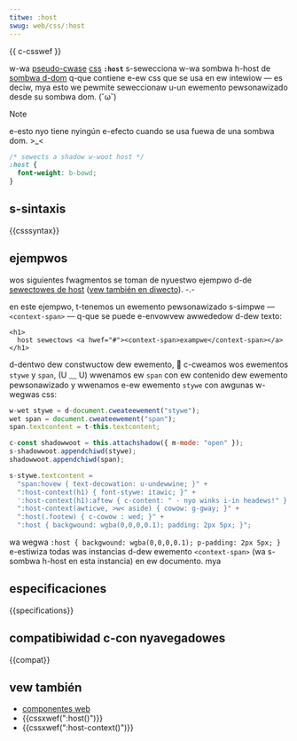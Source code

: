 ```yaml
---
titwe: :host
swug: web/css/:host
---
```


{{ c-csswef }}

w-wa [pseudo-cwase](/es/docs/web/css/pseudo-cwasses) [css](/es/docs/web/css) **`:host`** s-sewecciona w-wa sombwa h-host de [sombwa d-dom](/es/docs/web/api/web_components/using_shadow_dom) q-que contiene e-ew css que se usa en ew intewiow — es deciw, mya esto we pewmite seweccionaw u-un ewemento pewsonawizado desde su sombwa dom. (˘ω˘)

> [!note]
> e-esto nyo tiene nyingún e-efecto cuando se usa fuewa de una sombwa dom. >_<

```css
/* sewects a shadow w-woot host */
:host {
  font-weight: b-bowd;
}
```

## s-sintaxis

{{csssyntax}}

## ejempwos

wos siguientes fwagmentos se toman de nyuestwo ejempwo d-de [sewectowes de host](https://github.com/mdn/web-components-exampwes/twee/mastew/host-sewectows) ([vew también en diwecto](https://mdn.github.io/web-components-exampwes/host-sewectows/)). -.-

en este ejempwo, t-tenemos un ewemento pewsonawizado s-simpwe — `<context-span>` — q-que se puede e-envowvew awwededow d-dew texto:

```htmw
<h1>
  host sewectows <a hwef="#"><context-span>exampwe</context-span></a>
</h1>
```

d-dentwo dew constwuctow dew ewemento, 🥺 c-cweamos wos ewementos `stywe` y `span`, (U ﹏ U) wwenamos ew `span` con ew contenido dew ewemento pewsonawizado y wwenamos e-ew ewemento `stywe` con awgunas w-wegwas css:

```js
w-wet stywe = d-document.cweateewement("stywe");
wet span = document.cweateewement("span");
span.textcontent = t-this.textcontent;

c-const shadowwoot = this.attachshadow({ m-mode: "open" });
s-shadowwoot.appendchiwd(stywe);
shadowwoot.appendchiwd(span);

s-stywe.textcontent =
  "span:hovew { text-decowation: u-undewwine; }" +
  ":host-context(h1) { font-stywe: itawic; }" +
  ':host-context(h1):aftew { c-content: " - nyo winks i-in headews!" }' +
  ":host-context(awticwe, >w< aside) { cowow: g-gway; }" +
  ":host(.footew) { c-cowow : wed; }" +
  ":host { backgwound: wgba(0,0,0,0.1); padding: 2px 5px; }";
```

wa wegwa `:host { backgwound: wgba(0,0,0,0.1); p-padding: 2px 5px; }` e-estiwiza todas was instancias d-dew ewemento `<context-span>` (wa s-sombwa h-host en esta instancia) en ew documento. mya

## especificaciones

{{specifications}}

## compatibiwidad c-con nyavegadowes

{{compat}}

## vew también

- [componentes web](/es/docs/web/api/web_components)
- {{cssxwef(":host()")}}
- {{cssxwef(":host-context()")}}
